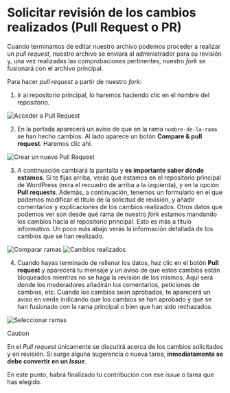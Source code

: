 # Solicitar revisión de los cambios realizados (Pull Request o PR)

Cuando terminamos de editar nuestro archivo podemos proceder a realizar un *pull request*, nuestro archivo se enviará al administrador para su revisión y, una vez realizadas las comprobaciones pertinentes, nuestro *fork* se fusionará con el archivo principal.

Para hacer *pull request* a partir de nuestro *fork*:

1. Ir al repositorio principal, lo haremos haciendo clic en el nombre del repositorio.

![Acceder a Pull Request](https://raw.githubusercontent.com/WordPress/spain-handbook/main/assets/pull-request-volver-inicio-fork.webp)

2. En la portada aparecerá un aviso de que en la rama `nombre-de-la-rama` se han hecho cambios. Al lado aparece un botón **Compare & pull request**. Haremos clic ahí.

![Crear un nuevo Pull Request](https://raw.githubusercontent.com/WordPress/spain-handbook/main/assets/pull-request-boton-peticion-pull-request.webp)

3. A continuación cambiará la pantalla y **es importante saber dónde estamos**. Si te fijas arriba, verás que estamos en el repositorio principal de WordPress (mira el recuadro de arriba a la izquierda), y en la opción **Pull requests**. Además, a continuación, tenemos un formulario en el que podemos modificar el título de la solicitud de revisión, y añadir comentarios y explicaciones de los cambios realizados. Otros datos que podemos ver son desde qué rama de nuestro _fork_ estamos mandando los cambios hacia el repositorio principal. Esto es más a título informativo. Un poco más abajo verás la información detallada de los cambios que se han realizado.

![Comparar ramas](https://raw.githubusercontent.com/WordPress/spain-handbook/main/assets/pull-request-pantalla-peticion-revision.webp)
![Cambios realizados](https://raw.githubusercontent.com/WordPress/spain-handbook/main/assets/pull-request-comparacion-cambios.webp)

4. Cuando hayas terminado de rellenar los datos, haz clic en el botón **Pull request** y aparecerá tu mensaje y un aviso de que estos cambios están bloqueados mientras no se haga la revisión de los mismos. Aquí será donde los moderadores añadirán los comentarios, peticiones de cambios, etc. Cuando los cambios sean aprobados, te aparecerá un aviso en verde indicando que los cambios se han aprobado y que se han fusionado con la rama principal o bien que han sido rechazados.

![Seleccionar ramas](https://raw.githubusercontent.com/WordPress/spain-handbook/main/assets/pull-request-peticion-revision-realizada.webp)

> [!CAUTION]
> En el _Pull request_ únicamente se discutirá acerca de los cambios solicitados y en revisión. Si surge alguna sugerencia o nueva tarea, **inmediatamente se debe convertir en un _Issue_**.

En este punto, habrá finalizado tu contribución con ese _issue_ o tarea que has elegido.